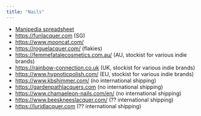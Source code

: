 ```yaml
---
title: "Nails"
---
```


- [Manipedia spreadsheet](https://docs.google.com/spreadsheets/d/1n-xVwhHyuQd29e-Wjq_JwsPG5kiSC5_LcdXFHFYbljI/edit?gid=1503374535#gid=1503374535)
- https://funlacquer.com (SG)
- https://www.mooncat.com/
- https://roguelacquer.com/ (flakies)
- https://femmefatalecosmetics.com.au/ (AU, stockist for various indie brands)
- https://rainbow-connection.co.uk (UK, stockist for various indie brands)
- https://www.hypnoticpolish.com/ (EU, stockist for various indie brands)
- https://www.kbshimmer.com/ (no international shipping)
- https://gardenpathlacquers.com (no international shipping)
- https://www.chamaeleon-nails.com/en/ (no international shipping)
- https://www.beeskneeslacquer.com/ (?? international shipping)
- https://luridlacquer.com (?? international shipping)
